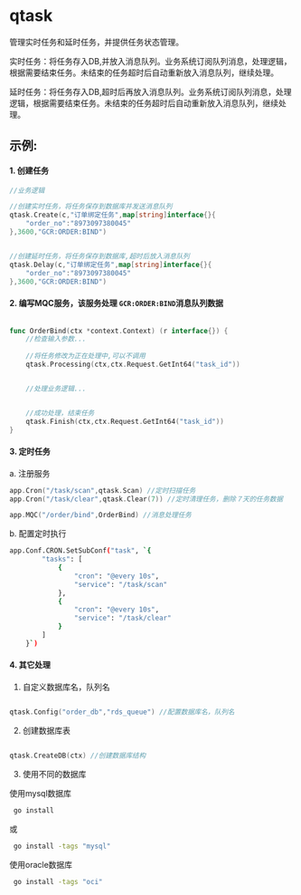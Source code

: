 # qtask
管理实时任务和延时任务，并提供任务状态管理。

实时任务：将任务存入DB,并放入消息队列。业务系统订阅队列消息，处理逻辑，根据需要结束任务。未结束的任务超时后自动重新放入消息队列，继续处理。

延时任务：将任务存入DB,超时后再放入消息队列。业务系统订阅队列消息，处理逻辑，根据需要结束任务。未结束的任务超时后自动重新放入消息队列，继续处理。


## 示例:

#### 1. 创建任务

```go
//业务逻辑

//创建实时任务，将任务保存到数据库并发送消息队列
qtask.Create(c,"订单绑定任务",map[string]interface{}{
    "order_no":"8973097380045"
},3600,"GCR:ORDER:BIND")


//创建延时任务，将任务保存到数据库,超时后放入消息队列
qtask.Delay(c,"订单绑定任务",map[string]interface{}{
    "order_no":"8973097380045"
},3600,"GCR:ORDER:BIND")
```


#### 2. 编写MQC服务，该服务处理 `GCR:ORDER:BIND`消息队列数据

```go

func OrderBind(ctx *context.Context) (r interface{}) {
    //检查输入参数...
    
    //将任务修改为正在处理中,可以不调用
    qtask.Processing(ctx,ctx.Request.GetInt64("task_id"))


    //处理业务逻辑...


    //成功处理，结束任务
    qtask.Finish(ctx,ctx.Request.GetInt64("task_id"))
}

```

#### 3. 定时任务

a. 注册服务

```go
app.Cron("/task/scan",qtask.Scan) //定时扫描任务
app.Cron("/task/clear",qtask.Clear(7)) //定时清理任务，删除７天的任务数据

app.MQC("/order/bind",OrderBind) //消息处理任务

```

b. 配置定时执行
```sh
app.Conf.CRON.SetSubConf("task", `{
		"tasks": [
			{
				"cron": "@every 10s",
				"service": "/task/scan"
			},
			{
				"cron": "@every 10s",
				"service": "/task/clear"
			}
        ]
    }`)
```


#### 4. 其它处理

1. 自定义数据库名，队列名
```go

qtask.Config("order_db","rds_queue") //配置数据库名，队列名

```

2. 创建数据库表
   
```go

qtask.CreateDB(ctx) //创建数据库结构

```


3. 使用不同的数据库
   
使用mysql数据库
```sh
 go install

```
或
```sh
 go install -tags "mysql"

```
使用oracle数据库
```sh
 go install -tags "oci" 

```